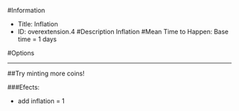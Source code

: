 #Information
 - Title: Inflation
 - ID: overextension.4
#Description
Inflation
#Mean Time to Happen:
Base time = 1 days

#Options

___
##Try minting more coins!

###Efects:<ul><li>add inflation = 1</li></ul>
